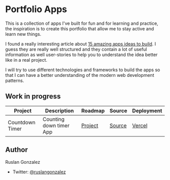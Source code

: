 # Portfolio Apps

This is a collection of apps I've built for fun and for learning and practice, the inspiration is to create this portfolio that allow me to stay active and learn new things.

I found a really interesting article about [15 amazing apps ideas to build](https://blog.bitsrc.io/15-app-ideas-to-build-and-level-up-your-coding-skills-28612c72a3b1). I guess they are really well structured and they contain a lot of useful information as well user-stories to help you to understand the idea better like in a real project.

I will try to use different technologies and frameworks to build the apps so that I can have a better understanding of the modern web development patterns.

## Work in progress

| Project         | Description             | Roadmap                                                            | Source                                 | Deployment                                          |
| --------------- | ----------------------- | ------------------------------------------------------------------ | -------------------------------------- | --------------------------------------------------- |
| Countdown Timer | Counting down timer App | [Project](https://github.com/ruslanguns/portfolio-apps/projects/1) | [Source](/1-CountDown-Timer/README.md) | [Vercel](https://countdown-event-timer.vercel.app/) |

## Author

Ruslan Gonzalez

- Twitter: [@ruslangonzalez](https://twitter.com/ruslangonzalez)
